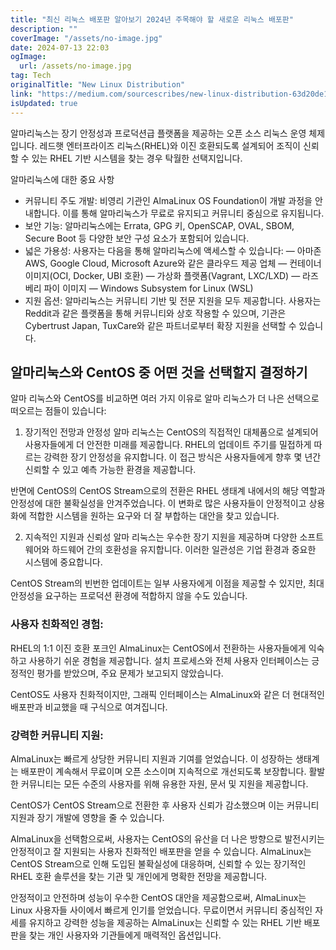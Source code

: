```yaml
---
title: "최신 리눅스 배포판 알아보기 2024년 주목해야 할 새로운 리눅스 배포판"
description: ""
coverImage: "/assets/no-image.jpg"
date: 2024-07-13 22:03
ogImage:
  url: /assets/no-image.jpg
tag: Tech
originalTitle: "New Linux Distribution"
link: "https://medium.com/sourcescribes/new-linux-distribution-63d20de15abd"
isUpdated: true
---
```


알마리눅스는 장기 안정성과 프로덕션급 플랫폼을 제공하는 오픈 소스 리눅스 운영 체제입니다. 레드햇 엔터프라이즈 리눅스(RHEL)와 이진 호환되도록 설계되어 조직이 신뢰할 수 있는 RHEL 기반 시스템을 찾는 경우 탁월한 선택지입니다.

알마리눅스에 대한 중요 사항

- 커뮤니티 주도 개발: 비영리 기관인 AlmaLinux OS Foundation이 개발 과정을 안내합니다. 이를 통해 알마리눅스가 무료로 유지되고 커뮤니티 중심으로 유지됩니다.
- 보안 기능: 알마리눅스에는 Errata, GPG 키, OpenSCAP, OVAL, SBOM, Secure Boot 등 다양한 보안 구성 요소가 포함되어 있습니다.
- 넓은 가용성: 사용자는 다음을 통해 알마리눅스에 액세스할 수 있습니다:
  — 아마존 AWS, Google Cloud, Microsoft Azure와 같은 클라우드 제공 업체
  — 컨테이너 이미지(OCI, Docker, UBI 호환)
  — 가상화 플랫폼(Vagrant, LXC/LXD)
  — 라즈베리 파이 이미지
  — Windows Subsystem for Linux (WSL)
- 지원 옵션: 알마리눅스는 커뮤니티 기반 및 전문 지원을 모두 제공합니다. 사용자는 Reddit과 같은 플랫폼을 통해 커뮤니티와 상호 작용할 수 있으며, 기관은 Cybertrust Japan, TuxCare와 같은 파트너로부터 확장 지원을 선택할 수 있습니다.

## 알마리눅스와 CentOS 중 어떤 것을 선택할지 결정하기

<!-- cozy-coder - 수평 -->

<ins class="adsbygoogle"
     style="display:block"
     data-ad-client="ca-pub-4877378276818686"
     data-ad-slot="1107185301"
     data-ad-format="auto"
     data-full-width-responsive="true"></ins>

<script>
     (adsbygoogle = window.adsbygoogle || []).push({});
</script>

알마 리눅스와 CentOS를 비교하면 여러 가지 이유로 알마 리눅스가 더 나은 선택으로 떠오르는 점들이 있습니다:

1. 장기적인 전망과 안정성
   알마 리눅스는 CentOS의 직접적인 대체품으로 설계되어 사용자들에게 더 안전한 미래를 제공합니다. RHEL의 업데이트 주기를 밀접하게 따르는 강력한 장기 안정성을 유지합니다. 이 접근 방식은 사용자들에게 향후 몇 년간 신뢰할 수 있고 예측 가능한 환경을 제공합니다.

반면에 CentOS의 CentOS Stream으로의 전환은 RHEL 생태계 내에서의 해당 역할과 안정성에 대한 불확실성을 안겨주었습니다. 이 변화로 많은 사용자들이 안정적이고 상용화에 적합한 시스템을 원하는 요구와 더 잘 부합하는 대안을 찾고 있습니다.

2. 지속적인 지원과 신뢰성
   알마 리눅스는 우수한 장기 지원을 제공하며 다양한 소프트웨어와 하드웨어 간의 호환성을 유지합니다. 이러한 일관성은 기업 환경과 중요한 시스템에 중요합니다.

<!-- cozy-coder - 수평 -->

<ins class="adsbygoogle"
     style="display:block"
     data-ad-client="ca-pub-4877378276818686"
     data-ad-slot="1107185301"
     data-ad-format="auto"
     data-full-width-responsive="true"></ins>

<script>
     (adsbygoogle = window.adsbygoogle || []).push({});
</script>

CentOS Stream의 빈번한 업데이트는 일부 사용자에게 이점을 제공할 수 있지만, 최대 안정성을 요구하는 프로덕션 환경에 적합하지 않을 수도 있습니다.

### 사용자 친화적인 경험:

RHEL의 1:1 이진 호환 포크인 AlmaLinux는 CentOS에서 전환하는 사용자들에게 익숙하고 사용하기 쉬운 경험을 제공합니다. 설치 프로세스와 전체 사용자 인터페이스는 긍정적인 평가를 받았으며, 주요 문제가 보고되지 않았습니다.

CentOS도 사용자 친화적이지만, 그래픽 인터페이스는 AlmaLinux와 같은 더 현대적인 배포판과 비교했을 때 구식으로 여겨집니다.

### 강력한 커뮤니티 지원:

AlmaLinux는 빠르게 상당한 커뮤니티 지원과 기여를 얻었습니다. 이 성장하는 생태계는 배포판이 계속해서 무료이며 오픈 소스이며 지속적으로 개선되도록 보장합니다. 활발한 커뮤니티는 모든 수준의 사용자를 위해 유용한 자원, 문서 및 지원을 제공합니다.

<!-- cozy-coder - 수평 -->

<ins class="adsbygoogle"
     style="display:block"
     data-ad-client="ca-pub-4877378276818686"
     data-ad-slot="1107185301"
     data-ad-format="auto"
     data-full-width-responsive="true"></ins>

<script>
     (adsbygoogle = window.adsbygoogle || []).push({});
</script>

CentOS가 CentOS Stream으로 전환한 후 사용자 신뢰가 감소했으며 이는 커뮤니티 지원과 장기 개발에 영향을 줄 수 있습니다.

AlmaLinux을 선택함으로써, 사용자는 CentOS의 유산을 더 나은 방향으로 발전시키는 안정적이고 잘 지원되는 사용자 친화적인 배포판을 얻을 수 있습니다. AlmaLinux는 CentOS Stream으로 인해 도입된 불확실성에 대응하며, 신뢰할 수 있는 장기적인 RHEL 호환 솔루션을 찾는 기관 및 개인에게 명확한 전망을 제공합니다.

안정적이고 안전하며 성능이 우수한 CentOS 대안을 제공함으로써, AlmaLinux는 Linux 사용자들 사이에서 빠르게 인기를 얻었습니다. 무료이면서 커뮤니티 중심적인 자세를 유지하고 강력한 성능을 제공하는 AlmaLinux는 신뢰할 수 있는 RHEL 기반 배포판을 찾는 개인 사용자와 기관들에게 매력적인 옵션입니다.

